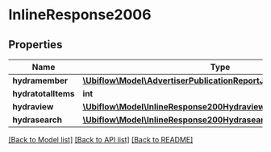 # InlineResponse2006

## Properties
Name | Type | Description | Notes
------------ | ------------- | ------------- | -------------
**hydramember** | [**\Ubiflow\Model\AdvertiserPublicationReportJsonldFeedReportRead[]**](AdvertiserPublicationReportJsonldFeedReportRead.md) |  | 
**hydratotalItems** | **int** |  | [optional] 
**hydraview** | [**\Ubiflow\Model\InlineResponse200Hydraview**](InlineResponse200Hydraview.md) |  | [optional] 
**hydrasearch** | [**\Ubiflow\Model\InlineResponse200Hydrasearch**](InlineResponse200Hydrasearch.md) |  | [optional] 

[[Back to Model list]](../../README.md#documentation-for-models) [[Back to API list]](../../README.md#documentation-for-api-endpoints) [[Back to README]](../../README.md)

